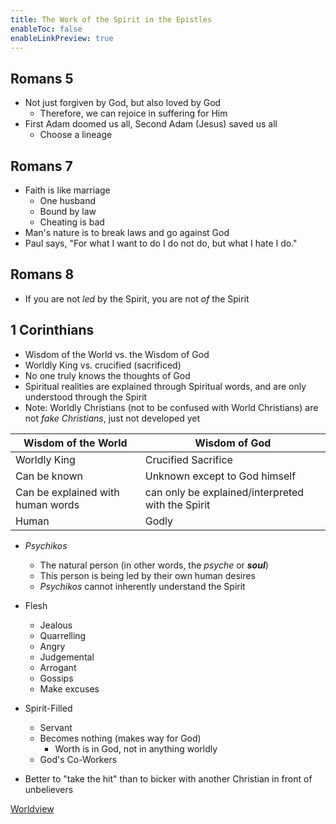 ```yaml
---
title: The Work of the Spirit in the Epistles
enableToc: false
enableLinkPreview: true
---
```


## Romans 5

- Not just forgiven by God, but also loved by God
  - Therefore, we can rejoice in suffering for Him
- First Adam doomed us all, Second Adam (Jesus) saved us all
  - Choose a lineage

## Romans 7

- Faith is like marriage
    - One husband
    - Bound by law
    - Cheating is bad
- Man's nature is to break laws and go against God
- Paul says, "For what I want to do I do not do, but what I hate I do."

## Romans 8

- If you are not *led* by the Spirit, you are not *of* the Spirit

## 1 Corinthians

- Wisdom of the World vs. the Wisdom of God
- Worldly King vs. crucified (sacrificed)
- No one truly knows the thoughts of God
- Spiritual realities are explained through Spiritual words, and are only understood through the Spirit
- Note: Worldly Christians (not to be confused with World Christians) are not *fake Christians*, just not developed yet

| Wisdom of the World               | Wisdom of God                                     |
| --------------------------------- | ------------------------------------------------- |
| Worldly King                      | Crucified Sacrifice                               |
| Can be known                      | Unknown except to God himself                     |
| Can be explained with human words | can only be explained/interpreted with the Spirit |
| Human                             | Godly                                             |

- *Psychikos*                                                     
    - The natural person (in other words, the *psyche* or ***soul***) 
    - This person is being led by their own human desires             
    - *Psychikos* cannot inherently understand the Spirit             

- Flesh        
    -  Jealous      
    -  Quarrelling  
    -  Angry        
    -  Judgemental  
    -  Arrogant     
    -  Gossips      
    -  Make excuses 
- Spirit-Filled
    - Servant
    - Becomes nothing (makes way for God)
        - Worth is in God, not in anything worldly
    - God's Co-Workers

- Better to "take the hit" than to bicker with another Christian in front of unbelievers

[Worldview](notes/Spring%202023/World%20Christian/Class%20Notes/Worldview.md)